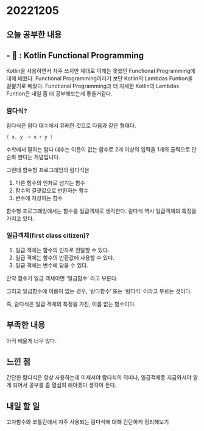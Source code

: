 # 20221205
## 오늘 공부한 내용
## - 📑 : Kotlin Functional Programming
  Kotlin을 사용하면서 자주 쓰지만 제대로 이해는 못했던 Functional Programming에 대해 배웠다.
  Functional Programming이라기 보단 Kotlin의 Lambdas Funtion을 겉핥기로 배웠다.
  Functional Programming과 더 자세한 Kotlin의 Lambdas Funtion은 내일 좀 더 공부해보는게 좋을거같다. 
### 람다식?
람다식은 람다 대수에서 유래한 것으로 다음과 같은 형태다.

```kotlin
{ x, y -> x + y }
```

수학에서 말하는 람다 대수는 이름이 없는 함수로 2개 이상의 입력을 1개의 출력으로 단순화 한다는 개념입니다. 

그런데 함수형 프로그래밍의 람다식은

1. 다른 함수의 인자로 넘기는 함수
2. 함수의 결괏값으로 반환하는 함수
3. 변수에 저장하는 함수
   
함수형 프로그래밍에서는 함수를 일급객체로 생각한다.
람다식 역시 일급객체의 특징을 가지고 있다.

### 일급객체(first class citizen)?
1. 일급 객체는 함수의 인자로 전달할 수 있다.
2. 일급 객체는 함수의 반환값에 사용할 수 있다.
3. 일급 객체는 변수에 담을 수 있다.

만약 함수가 일급 객체이면 ‘일급함수’ 라고 부른다. 

그리고 일급함수에 이름이 없는 경우, ‘람다함수’ 또는 ‘람다식’ 이라고 부르는 것이다.

즉, 람다식은 일급 객체의 특정을 가진, 이름 없는 함수이다.

## 부족한 내용
아직 배울게 너무 많다.


## 느낀 점
간단한 람다식은 항상 사용하는데 이제서야 람다식의 의미나, 일급객체등 지금와서야 알게 되어서 공부를 좀 열심히 해야겠다 생각이 든다.

## 내일 할 일
고차함수와 코틀린에서 자주 사용되는 람다식에 대해 간단하게 정리해보기